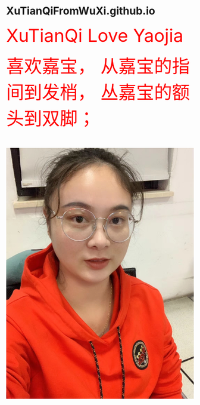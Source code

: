 # XuTianQiFromWuXi.github.io
<html>
<head>
<p><font size="9" color="red" >
XuTianQi Love  Yaojia
<body  background="beijing.jpg">
<p>
<font size="18" color="red" >
喜欢嘉宝，
从嘉宝的指间到发梢，
丛嘉宝的额头到双脚；</font> </p>
<p> 
<img src="jiabao.jpg" id=" 加入图片练习"> </p>
</body>
</html>


